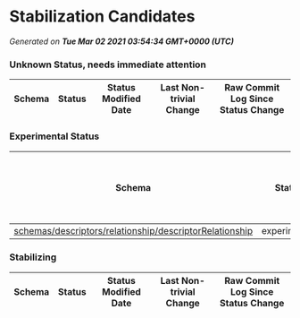 # Stabilization Candidates

_Generated on **Tue Mar 02 2021 03:54:34 GMT+0000 (UTC)**_


### Unknown Status, needs immediate attention

|Schema|Status|Status Modified Date|Last Non-trivial Change|Raw Commit Log Since Status Change|
|------|------|--------------------|-----------------------|----------------------------------|


### Experimental Status

|Schema|Status|Status Modified Date|Last Non-trivial Change|Raw Commit Log Since Status Change|
|------|------|--------------------|-----------------------|----------------------------------|
|[schemas/descriptors/relationship/descriptorRelationship](schemas/descriptors/relationship/descriptorRelationship.schema.json)|experimental|10|10|[8ef33de](https://github.com/adobe/xdm/commit/8ef33dec908234e07fabf818b9907143a172803e "New generic descriptorRelationship")|


### Stabilizing

|Schema|Status|Status Modified Date|Last Non-trivial Change|Raw Commit Log Since Status Change|
|------|------|--------------------|-----------------------|----------------------------------|





